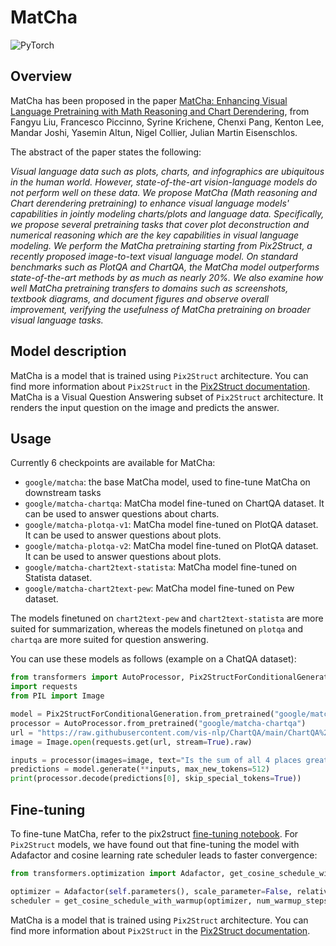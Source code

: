 <!--Copyright 2021 The HuggingFace Team. All rights reserved.

Licensed under the Apache License, Version 2.0 (the "License"); you may not use this file except in compliance with
the License. You may obtain a copy of the License at

http://www.apache.org/licenses/LICENSE-2.0

Unless required by applicable law or agreed to in writing, software distributed under the License is distributed on
an "AS IS" BASIS, WITHOUT WARRANTIES OR CONDITIONS OF ANY KIND, either express or implied. See the License for the
specific language governing permissions and limitations under the License.

⚠️ Note that this file is in Markdown but contain specific syntax for our doc-builder (similar to MDX) that may not be
rendered properly in your Markdown viewer.

-->

# MatCha

<div class="flex flex-wrap space-x-1">
<img alt="PyTorch" src="https://img.shields.io/badge/PyTorch-DE3412?style=flat&logo=pytorch&logoColor=white">
</div>

## Overview

MatCha has been proposed in the paper [MatCha: Enhancing Visual Language Pretraining with Math Reasoning and Chart Derendering](https://arxiv.org/abs/2212.09662), from Fangyu Liu, Francesco Piccinno, Syrine Krichene, Chenxi Pang, Kenton Lee, Mandar Joshi, Yasemin Altun, Nigel Collier, Julian Martin Eisenschlos.

The abstract of the paper states the following:

*Visual language data such as plots, charts, and infographics are ubiquitous in the human world. However, state-of-the-art vision-language models do not perform well on these data. We propose MatCha (Math reasoning and Chart derendering pretraining) to enhance visual language models' capabilities in jointly modeling charts/plots and language data. Specifically, we propose several pretraining tasks that cover plot deconstruction and numerical reasoning which are the key capabilities in visual language modeling. We perform the MatCha pretraining starting from Pix2Struct, a recently proposed image-to-text visual language model. On standard benchmarks such as PlotQA and ChartQA, the MatCha model outperforms state-of-the-art methods by as much as nearly 20%. We also examine how well MatCha pretraining transfers to domains such as screenshots, textbook diagrams, and document figures and observe overall improvement, verifying the usefulness of MatCha pretraining on broader visual language tasks.*

## Model description

MatCha is a model that is trained using `Pix2Struct` architecture. You can find more information about `Pix2Struct` in the [Pix2Struct documentation](https://huggingface.co/docs/transformers/main/en/model_doc/pix2struct).
MatCha is a Visual Question Answering subset of `Pix2Struct` architecture. It renders the input question on the image and predicts the answer.

## Usage

Currently 6 checkpoints are available for MatCha:

- `google/matcha`: the base MatCha model, used to fine-tune MatCha on downstream tasks
- `google/matcha-chartqa`: MatCha model fine-tuned on ChartQA dataset. It can be used to answer questions about charts.
- `google/matcha-plotqa-v1`: MatCha model fine-tuned on PlotQA dataset. It can be used to answer questions about plots.
- `google/matcha-plotqa-v2`: MatCha model fine-tuned on PlotQA dataset. It can be used to answer questions about plots.
- `google/matcha-chart2text-statista`: MatCha model fine-tuned on Statista dataset. 
- `google/matcha-chart2text-pew`: MatCha model fine-tuned on Pew dataset.

The models finetuned on `chart2text-pew` and `chart2text-statista` are more suited for summarization, whereas the models finetuned on `plotqa` and `chartqa` are more suited for question answering.

You can use these models as follows (example on a ChatQA dataset):

```python
from transformers import AutoProcessor, Pix2StructForConditionalGeneration
import requests
from PIL import Image

model = Pix2StructForConditionalGeneration.from_pretrained("google/matcha-chartqa").to(0)
processor = AutoProcessor.from_pretrained("google/matcha-chartqa")
url = "https://raw.githubusercontent.com/vis-nlp/ChartQA/main/ChartQA%20Dataset/val/png/20294671002019.png"
image = Image.open(requests.get(url, stream=True).raw)

inputs = processor(images=image, text="Is the sum of all 4 places greater than Laos?", return_tensors="pt").to(0)
predictions = model.generate(**inputs, max_new_tokens=512)
print(processor.decode(predictions[0], skip_special_tokens=True))
```

## Fine-tuning

To fine-tune MatCha, refer to the pix2struct [fine-tuning notebook](https://github.com/huggingface/notebooks/blob/main/examples/image_captioning_pix2struct.ipynb). For `Pix2Struct` models, we have found out that fine-tuning the model with Adafactor and cosine learning rate scheduler leads to faster convergence:
```python
from transformers.optimization import Adafactor, get_cosine_schedule_with_warmup

optimizer = Adafactor(self.parameters(), scale_parameter=False, relative_step=False, lr=0.01, weight_decay=1e-05)
scheduler = get_cosine_schedule_with_warmup(optimizer, num_warmup_steps=1000, num_training_steps=40000)
```

<Tip>

MatCha is a model that is trained using `Pix2Struct` architecture. You can find more information about `Pix2Struct` in the [Pix2Struct documentation](https://huggingface.co/docs/transformers/main/en/model_doc/pix2struct).

</Tip>